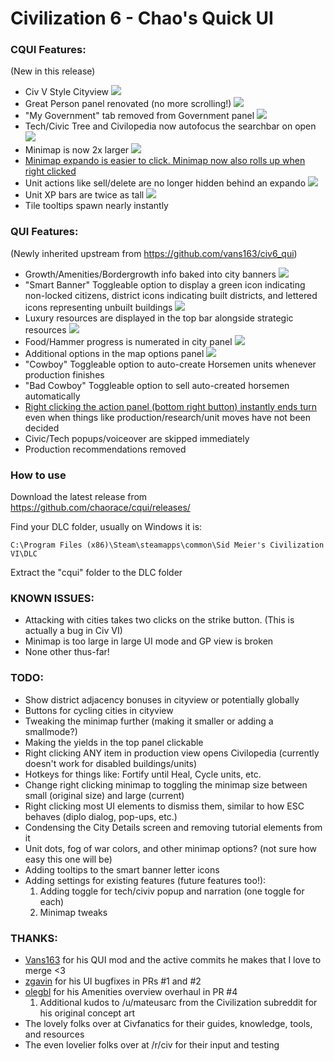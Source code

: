 # Civilization 6 - Chao's Quick UI

### CQUI Features:

(New in this release)
* Civ V Style Cityview ![](http://i.imgur.com/NpyJjVr.jpg)
* Great Person panel renovated (no more scrolling!) ![](http://i.imgur.com/FeRTxyh.jpg)
* "My Government" tab removed from Government panel ![](http://i.imgur.com/168ThOx.jpg)
* Tech/Civic Tree and Civilopedia now autofocus the searchbar on open ![](http://i.imgur.com/tPzNnv4.png)
* Minimap is now 2x larger ![](http://i.imgur.com/AyY8HeP.jpg)
* [Minimap expando is easier to click. Minimap now also rolls up when right clicked](https://gfycat.com/ElementaryRectangularGalago)
* Unit actions like sell/delete are no longer hidden behind an expando ![](http://i.imgur.com/x1xZtyY.png)
* Unit XP bars are twice as tall ![](http://i.imgur.com/TeWR0VA.png)
* Tile tooltips spawn nearly instantly

### QUI Features:

(Newly inherited upstream from https://github.com/vans163/civ6_qui)
* Growth/Amenities/Bordergrowth  info baked into city banners ![](http://i.imgur.com/8CUJSB6.png)
* "Smart Banner" Toggleable option to display a green icon indicating non-locked citizens, district icons indicating built districts, and lettered icons representing unbuilt buildings ![](http://i.imgur.com/FEdJQ61.png)
* Luxury resources are displayed in the top bar alongside strategic resources ![](http://i.imgur.com/ebYO8l4.png)
* Food/Hammer progress is numerated in city panel ![](http://i.imgur.com/utZzpqJ.png)
* Additional options in the map options panel ![](http://i.imgur.com/V94t5a9.png)
* "Cowboy" Toggleable option to auto-create Horsemen units whenever production finishes
* "Bad Cowboy" Toggleable option to sell auto-created horsemen automatically
* [Right clicking the action panel (bottom right button) instantly ends turn](https://gfycat.com/PeacefulSpanishAfricanwildcat) even when things like production/research/unit moves have not been decided
* Civic/Tech popups/voiceover are skipped immediately
* Production recommendations removed

### How to use
Download the latest release from
https://github.com/chaorace/cqui/releases/

Find your DLC folder, usually on Windows it is:  
```
C:\Program Files (x86)\Steam\steamapps\common\Sid Meier's Civilization VI\DLC
```

Extract the "cqui" folder to the DLC folder

### KNOWN ISSUES:

* Attacking with cities takes two clicks on the strike button. (This is actually a bug in Civ VI)
* Minimap is too large in large UI mode and GP view is broken 
* None other thus-far!

### TODO:

* Show district adjacency bonuses in cityview or potentially globally
* Buttons for cycling cities in cityview
* Tweaking the minimap further (making it smaller or adding a smallmode?)
* Making the yields in the top panel clickable
* Right clicking ANY item in production view opens Civilopedia (currently doesn't work for disabled buildings/units)
* Hotkeys for things like: Fortify until Heal, Cycle units, etc.
* Change right clicking minimap to toggling the minimap size between small (original size) and large (current)
* Right clicking most UI elements to dismiss them, similar to how ESC behaves (diplo dialog, pop-ups, etc.)
* Condensing the City Details screen and removing tutorial elements from it
* Unit dots, fog of war colors, and other minimap options? (not sure how easy this one will be)
* Adding tooltips to the smart banner letter icons
* Adding settings for existing features (future features too!):
  1. Adding toggle for tech/civiv popup and narration (one toggle for each)
  2. Minimap tweaks
  
### THANKS:
* [Vans163](https://github.com/vans163) for his QUI mod and the active commits he makes that I love to merge <3
* [zgavin](https://github.com/zgavin) for his UI bugfixes in PRs #1 and #2
* [olegbl](https://github.com/olegbl) for his Amenities overview overhaul in PR #4
  1. Additional kudos to /u/mateusarc from the Civilization subreddit for his original concept art
* The lovely folks over at Civfanatics for their guides, knowledge, tools, and resources
* The even lovelier folks over at /r/civ for their input and testing
